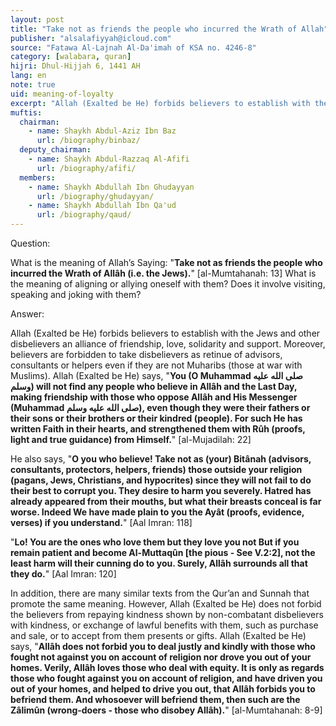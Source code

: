 ```yaml
---
layout: post
title: "Take not as friends the people who incurred the Wrath of Allah"
publisher: "alsalafiyyah@icloud.com"
source: "Fatawa Al-Lajnah Al-Da'imah of KSA no. 4246-8"
category: [walabara, quran]
hijri: Dhul-Hijjah 6, 1441 AH
lang: en
note: true
uid: meaning-of-loyalty
excerpt: "Allah (Exalted be He) forbids believers to establish with the Jews and other disbelievers an alliance of friendship, love, solidarity and support."
muftis:
  chairman: 
    - name: Shaykh Abdul-Aziz Ibn Baz
      url: /biography/binbaz/
  deputy_chairman:
    - name: Shaykh Abdul-Razzaq Al-Afifi
      url: /biography/afifi/
  members: 
    - name: Shaykh Abdullah Ibn Ghudayyan
      url: /biography/ghudayyan/
    - name: Shaykh Abdullah Ibn Qa'ud
      url: /biography/qaud/
---
```


Question: 
 
What is the meaning of Allah’s Saying: "**Take not as friends the people who incurred the Wrath of Allâh (i.e. the Jews).**" [al-Mumtahanah: 13] What is the meaning of aligning or allying oneself with them? Does it involve visiting, speaking and joking with them?

Answer:

Allah (Exalted be He) forbids believers to establish with the Jews and other disbelievers an alliance of friendship, love, solidarity and support. Moreover, believers are forbidden to take disbelievers as retinue of advisors, consultants or helpers even if they are not Muharibs (those at war with Muslims). Allah (Exalted be He) says, "**You (O Muhammad صلى الله عليه وسلم) will not find any people who believe in Allâh and the Last Day, making friendship with those who oppose Allâh and His Messenger (Muhammad صلى الله عليه وسلم), even though they were their fathers or their sons or their brothers or their kindred (people). For such He has written Faith in their hearts, and strengthened them with Rûh (proofs, light and true guidance) from Himself.**" [al-Mujadilah: 22]

He also says, "**O you who believe! Take not as (your) Bitânah (advisors, consultants, protectors, helpers, friends) those outside your religion (pagans, Jews, Christians, and hypocrites) since they will not fail to do their best to corrupt you. They desire to harm you severely. Hatred has already appeared from their mouths, but what their breasts conceal is far worse. Indeed We have made plain to you the Ayât (proofs, evidence, verses) if you understand.**" [Aal Imran: 118] 

"**Lo! You are the ones who love them but they love you not But if you remain patient and become Al-Muttaqûn [the pious - See V.2:2], not the least harm will their cunning do to you. Surely, Allâh surrounds all that they do.**" [Aal Imran: 120] 

In addition, there are many similar texts from the Qur’an and Sunnah that promote the same meaning. However, Allah (Exalted be He) does not forbid the believers from repaying kindness shown by non-combatant disbelievers with kindness, or exchange of lawful benefits with them, such as purchase and sale, or to accept from them presents or gifts. Allah (Exalted be He) says, "**Allâh does not forbid you to deal justly and kindly with those who fought not against you on account of religion nor drove you out of your homes. Verily, Allâh loves those who deal with equity. It is only as regards those who fought against you on account of religion, and have driven you out of your homes, and helped to drive you out, that Allâh forbids you to befriend them. And whosoever will befriend them, then such are the Zâlimûn (wrong-doers - those who disobey Allâh).**" [al-Mumtahanah: 8-9]
